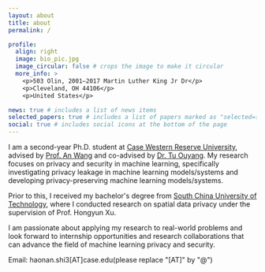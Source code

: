 ```yaml
---
layout: about
title: about
permalink: /

profile:
  align: right
  image: bio_pic.jpg
  image_circular: false # crops the image to make it circular
  more_info: >
    <p>503 Olin, 2001–2017 Martin Luther King Jr Dr</p>
    <p>Cleveland, OH 44106</p>
    <p>United States</p>

news: true # includes a list of news items
selected_papers: true # includes a list of papers marked as "selected={true}"
social: true # includes social icons at the bottom of the page
---
```


I am a second-year Ph.D. student at [Case Western Reserve University](https://case.edu/), advised by [Prof. An Wang](https://engineering.case.edu/about/school-directory/an-wang) and co-advised by [Dr. Tu Ouyang](https://www.linkedin.com/in/tuouyang/). My research focuses on privacy and security in machine learning, specifically investigating privacy leakage in machine learning models/systems and developing privacy-preserving machine learning models/systems. 

Prior to this, I received my bachelor's degree from [South China University of Technology](https://www.scut.edu.cn/en/), where I conducted research on spatial data privacy under the supervision of Prof. Hongyun Xu.

I am passionate about applying my research to real-world problems and look forward to internship opportunities and research collaborations that can advance the field of machine learning privacy and security.

Email: haonan.shi3[AT]case.edu(please replace "[AT]" by "@")
